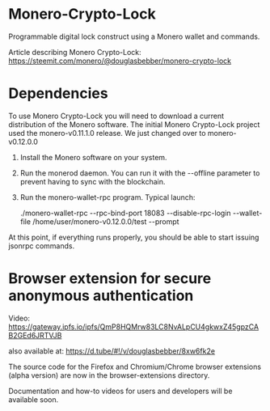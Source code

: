 # Monero-Crypto-Lock
Programmable digital lock construct using a Monero wallet and commands.

Article describing Monero Crypto-Lock:
https://steemit.com/monero/@douglasbebber/monero-crypto-lock


# Dependencies
To use Monero Crypto-Lock you will need to download a current distribution of the Monero software.
The initial Monero Crypto-Lock project used the monero-v0.11.1.0 release. We just changed over to
monero-v0.12.0.0

1. Install the Monero software on your system.
2. Run the monerod daemon. You can run it with the --offline parameter to prevent having to sync with the blockchain.
3. Run the monero-wallet-rpc program. 
   Typical launch:
   
   ./monero-wallet-rpc --rpc-bind-port 18083 --disable-rpc-login --wallet-file /home/user/monero-v0.12.0.0/test --prompt
   
At this point, if everything runs properly, you should be able to start issuing jsonrpc commands.

# Browser extension for secure anonymous authentication
Video: https://gateway.ipfs.io/ipfs/QmP8HQMrw83LC8NvALpCU4gkwxZ45gpzCAB2GEd6JRTVJB

also available at: https://d.tube/#!/v/douglasbebber/8xw6fk2e

The source code for the Firefox and Chromium/Chrome browser extensions (alpha version) are now in the browser-extensions directory.

Documentation and how-to videos for users and developers will be available soon.
